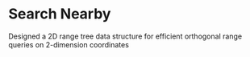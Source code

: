 # Search Nearby 
Designed a 2D range tree data structure for efficient orthogonal range queries on 2-dimension coordinates
